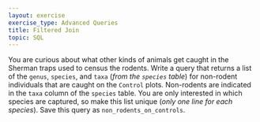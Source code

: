 ```yaml
---
layout: exercise
exercise_type: Advanced Queries
title: Filtered Join
topic: SQL
---
```


You are curious about what other kinds of animals get caught in the Sherman
traps used to census the rodents. Write a query that returns a list of the
`genus`, `species`, and `taxa` (*from the `species` table*) for non-rodent
individuals that are caught on the `Control` plots. Non-rodents are indicated in
the `taxa` column of the `species` table. You are only interested in which
species are captured, so make this list unique (*only one line for each
species*). Save this query as `non_rodents_on_controls`.
